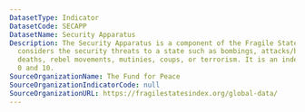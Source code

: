```yaml
---
DatasetType: Indicator
DatasetCode: SECAPP
DatasetName: Security Apparatus
Description: The Security Apparatus is a component of the Fragile State Index, which
  considers the security threats to a state such as bombings, attacks/battle-related
  deaths, rebel movements, mutinies, coups, or terrorism. It is an index scored between
  0 and 10.
SourceOrganizationName: The Fund for Peace
SourceOrganizationIndicatorCode: null
SourceOrganizationURL: https://fragilestatesindex.org/global-data/
---
```


